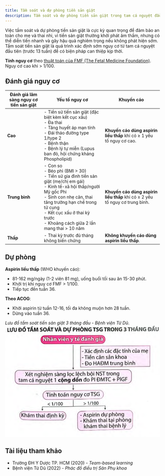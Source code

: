 ```yaml
---
title: Tầm soát và dự phòng tiền sản giật
description: Tầm soát và dự phòng tiền sản giật trong tam cá nguyệt đầu.
---
```


Việc tầm soát và dự phòng tiền sản giật là cực kỳ quan trọng để đảm bảo an toàn cho mẹ và thai nhi, vì tiền sản giật thường khởi phát âm thầm, nhưng có thể diễn tiến nhanh và gây hậu quả nghiêm trọng nếu không phát hiện sớm. Tầm soát tiền sản giật là quá trình xác định sớm nguy cơ từ tam cá nguyệt đầu tiên (trước 13 tuần) để có biện pháp can thiệp kịp thời.

**Tính nguy cơ** theo [thuật toán của FMF (The Fetal Medicine Foundation)](https://fetalmedicine.org/research/assess/preeclampsia/first-trimester). Nguy cơ cao khi > 1/100.

## Đánh giá nguy cơ

| Đánh giá lâm sàng nguy cơ tiền sản giật | Yếu tố nguy cơ                                                                                                                                                                                                                                                               | Khuyến cáo                                                                  |
| --------------------------------------- | ---------------------------------------------------------------------------------------------------------------------------------------------------------------------------------------------------------------------------------------------------------------------------- | --------------------------------------------------------------------------- |
| **Cao**                                 | - Tiền sử tiền sản giật (đặc biệt kèm kết cục xấu)<br>- Đa thai<br>- Tăng huyết áp mạn tính<br>- Đái tháo đường type 1/type 2<br>- Bệnh thận<br>- Bệnh lý tự miễn (Lupus ban đỏ, hội chứng kháng Phospholipid)                                                               | **Khuyến cáo dùng aspirin liều thấp** khi có ≥ 1 yếu tố nguy cơ cao.        |
| **Trung bình**                          | - Con so<br>- Béo phì (BMI > 30)<br>- Tiền sử gia đình tiền sản giật (mẹ/chị em gái)<br>- Kinh tế-xã hội thấp/người Mỹ gốc Phi<br>- Sinh con nhẹ cân, thai tăng trưởng hạn chế trong tử cung<br>- Kết cục xấu ở thai kỳ trước<br>- Khoảng cách giữa 2 lần mang thai > 10 năm | **Khuyến cáo dùng aspirin liều thấp** khi có ≥ 2 yếu tố nguy cơ trung bình. |
| **Thấp**                                | - Thai kỳ trước đủ tháng không biến chứng                                                                                                                                                                                                                                    | **Không khuyến cáo dùng aspirin liều thấp**.                                |

## Dự phòng

**Aspirin liều thấp** (WHO khuyến cáo):

- 81-162 mg/ngày (1-2 viên 81 mg), uống buổi tối sau ăn 15-30 phút.
- Khởi trị khi nguy cơ FMF > 1/100.
- Tiếp tục đến tuần 36.

**Theo ACOG**:

- Khởi aspirin từ tuần 12-16, tối đa không muộn hơn 28 tuần.
- Dừng vào tuần 36.

_Lưu đồ tầm soát tiền sản giật 3 tháng đầu - Bệnh viện Từ Dũ_.
![Lưu đồ tầm soát tiền sản giật 3 tháng đầu - Bệnh viện Từ Dũ](./_images/luu-do-tam-soat-tien-san-giat-3-thang-dau.png)

## Tài liệu tham khảo

- Trường ĐH Y Dược TP. HCM (2020) - _Team-based learning_
- Bệnh viện Từ Dũ (2022) - _Phác đồ điều trị Sản Phụ khoa_
